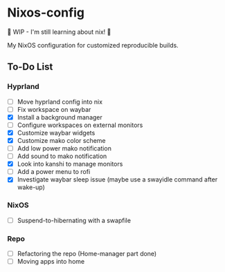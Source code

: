 # Nixos-config

🚧 WIP - I'm still learning about nix! 🚧

My NixOS configuration for customized reproducible builds.

## To-Do List

### Hyprland

- [ ] Move hyprland config into nix
- [ ] Fix workspace on waybar
- [x] Install a background manager
- [ ] Configure workspaces on external monitors
- [x] Customize waybar widgets
- [x] Customize mako color scheme
- [ ] Add low power mako notification
- [ ] Add sound to mako notification
- [x] Look into kanshi to manage monitors
- [ ] Add a power menu to rofi
- [x] Investigate waybar sleep issue (maybe use a swayidle command after wake-up)

### NixOS

- [ ] Suspend-to-hibernating with a swapfile

### Repo

- [ ] Refactoring the repo (Home-manager part done)
- [ ] Moving apps into home
